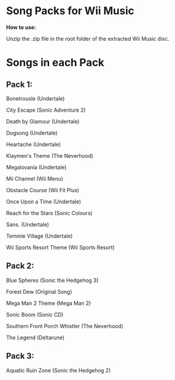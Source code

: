 # Song Packs for Wii Music

**How to use:**

Unzip the .zip file in the root folder of the extracted Wii Music disc.

# Songs in each Pack

## Pack 1:

Bonetrousle (Undertale)

City Escape (Sonic Adventure 2)

Death by Glamour (Undertale)

Dogsong (Undertale)

Heartache (Undertale)

Klaymen's Theme (The Neverhood)

Megalovania (Undertale)

Mii Channel (Wii Menu)

Obstacle Course (Wii Fit Plus)

Once Upon a Time (Undertale)

Reach for the Stars (Sonic Colours)

Sans. (Undertale)

Temmie Village (Undertale)

Wii Sports Resort Theme (Wii Sports Resort)

## Pack 2:

Blue Spheres (Sonic the Hedgehog 3)

Forest Dew (Original Song)

Mega Man 2 Theme (Mega Man 2)

Sonic Boom (Sonic CD)

Southern Front Porch Whistler (The Neverhood)

The Legend (Deltarune)

## Pack 3:

Aquatic Ruin Zone (Sonic the Hedgehog 2)
